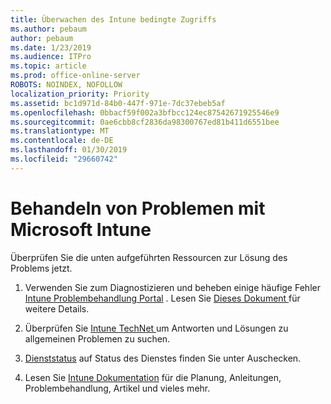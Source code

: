 ```yaml
---
title: Überwachen des Intune bedingte Zugriffs
ms.author: pebaum
author: pebaum
ms.date: 1/23/2019
ms.audience: ITPro
ms.topic: article
ms.prod: office-online-server
ROBOTS: NOINDEX, NOFOLLOW
localization_priority: Priority
ms.assetid: bc1d971d-84b0-447f-971e-7dc37ebeb5af
ms.openlocfilehash: 0bbacf59f002a3bfbcc124ec87542671925546e9
ms.sourcegitcommit: 0ae6cbb8cf2836da98300767ed81b411d6551bee
ms.translationtype: MT
ms.contentlocale: de-DE
ms.lasthandoff: 01/30/2019
ms.locfileid: "29660742"
---
```

# <a name="troubleshoot-issues-with-microsoft-intune"></a>Behandeln von Problemen mit Microsoft Intune

Überprüfen Sie die unten aufgeführten Ressourcen zur Lösung des Problems jetzt.
  
1. Verwenden Sie zum Diagnostizieren und beheben einige häufige Fehler [Intune Problembehandlung Portal](https://devicemanagement.microsoft.com/#blade/Microsoft_Intune_DeviceSettings/TroubleshootBlade) . Lesen Sie [Dieses Dokument ](https://docs.microsoft.com/intune/help-desk-operators)für weitere Details.
    
2. Überprüfen Sie [Intune TechNet ](https://social.technet.microsoft.com/forums/home?forum=microsoftintuneprod)um Antworten und Lösungen zu allgemeinen Problemen zu suchen.
    
3. [Dienststatus](https://portal.office.com/AdminPortal/Home#/servicehealth) auf Status des Dienstes finden Sie unter Auschecken. 
    
4. Lesen Sie [Intune Dokumentation](https://docs.microsoft.com/intune/) für die Planung, Anleitungen, Problembehandlung, Artikel und vieles mehr. 
    

